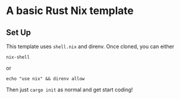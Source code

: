 # A basic Rust Nix template

## Set Up
This template uses `shell.nix` and direnv. Once cloned, you can either
```
nix-shell
```
or 
```
echo "use nix" && direnv allow
```
Then just `cargo init` as normal and get start coding!

